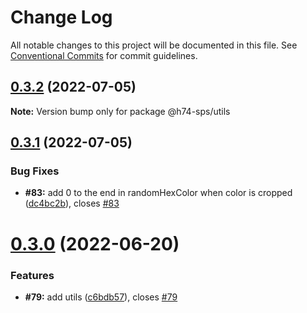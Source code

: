 # Change Log

All notable changes to this project will be documented in this file.
See [Conventional Commits](https://conventionalcommits.org) for commit guidelines.

## [0.3.2](https://github.com/hooked74/sps/compare/v0.3.1...v0.3.2) (2022-07-05)

**Note:** Version bump only for package @h74-sps/utils





## [0.3.1](https://github.com/hooked74/sps/compare/v0.3.0...v0.3.1) (2022-07-05)


### Bug Fixes

* **#83:** add 0 to the end in randomHexColor when color is cropped ([dc4bc2b](https://github.com/hooked74/sps/commit/dc4bc2bc9574122261a6929bc5f5288c1317ba06)), closes [#83](https://github.com/hooked74/sps/issues/83)





# [0.3.0](https://github.com/hooked74/sps/compare/v0.2.1...v0.3.0) (2022-06-20)


### Features

* **#79:** add utils ([c6bdb57](https://github.com/hooked74/sps/commit/c6bdb57b74c9f16153d5e7318ce0e0965f3c7377)), closes [#79](https://github.com/hooked74/sps/issues/79)
